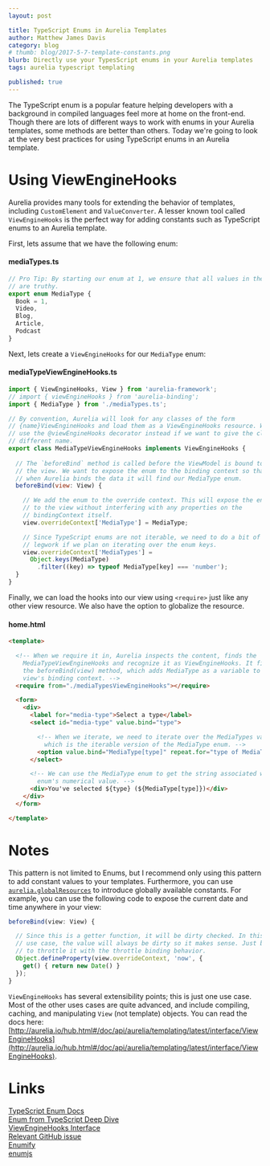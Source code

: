 ```yaml
---
layout: post

title: TypeScript Enums in Aurelia Templates
author: Matthew James Davis
category: blog
# thumb: blog/2017-5-7-template-constants.png
blurb: Directly use your TypesScript enums in your Aurelia templates
tags: aurelia typescript templating 

published: true
---
```


The TypeScript enum is a popular feature helping developers with a background in compiled languages feel more at home on the front-end. Though there are lots of different ways to work with enums in your Aurelia templates, some methods are better than others. Today we're going to look at the very best practices for using TypeScript enums in an Aurelia template.

# Using ViewEngineHooks

Aurelia provides many tools for extending the behavior of templates, including `CustomElement` and `ValueConverter`. A lesser known tool called `ViewEngineHooks` is the perfect way for adding constants such as TypeScript enums to an Aurelia template.

First, lets assume that we have the following enum:

#### mediaTypes.ts

```javascript
// Pro Tip: By starting our enum at 1, we ensure that all values in the enum 
// are truthy.
export enum MediaType {
  Book = 1,
  Video,
  Blog,
  Article,
  Podcast
}
```

Next, lets create a `ViewEngineHooks` for our `MediaType` enum:

#### mediaTypeViewEngineHooks.ts

```javascript
import { ViewEngineHooks, View } from 'aurelia-framework';
// import { viewEngineHooks } from 'aurelia-binding';
import { MediaType } from './mediaTypes.ts';

// By convention, Aurelia will look for any classes of the form 
// {name}ViewEngineHooks and load them as a ViewEngineHooks resource. We can
// use the @viewEngineHooks decorator instead if we want to give the class a
// different name.
export class MediaTypeViewEngineHooks implements ViewEngineHooks {
  
  // The `beforeBind` method is called before the ViewModel is bound to
  // the view. We want to expose the enum to the binding context so that
  // when Aurelia binds the data it will find our MediaType enum.
  beforeBind(view: View) {

    // We add the enum to the override context. This will expose the enum
    // to the view without interfering with any properties on the
    // bindingContext itself.
    view.overrideContext['MediaType'] = MediaType;

    // Since TypeScript enums are not iterable, we need to do a bit of extra
    // legwork if we plan on iterating over the enum keys.
    view.overrideContext['MediaTypes'] = 
      Object.keys(MediaType)
        .filter((key) => typeof MediaType[key] === 'number');
  }
}
```

Finally, we can load the hooks into our view using `<require>` just like any other view resource. We also have the option to globalize the resource.

#### home.html

```html
<template>

  <!-- When we require it in, Aurelia inspects the content, finds the 
    MediaTypeViewEngineHooks and recognize it as ViewEngineHooks. It fires
    the beforeBind(view) method, which adds MediaType as a variable to our
    view's binding context. -->
  <require from="./mediaTypesViewEngineHooks"></require>

  <form>
    <div> 
      <label for="media-type">Select a type</label>
      <select id="media-type" value.bind="type">

        <!-- When we iterate, we need to iterate over the MediaTypes variable,
          which is the iterable version of the MediaType enum. -->
        <option value.bind="MediaType[type]" repeat.for="type of MediaTypes">${type}</option>
      </select>

      <!-- We can use the MediaType enum to get the string associated with the 
        enum's numerical value. -->
      <div>You've selected ${type} (${MediaType[type]})</div>
    </div>
  </form>

</template>
```

# Notes 

This pattern is not limited to Enums, but I recommend only using this pattern to add constant values to your templates. Furthermore, you can use [`aurelia.globalResources`](http://aurelia.io/hub.html#/doc/article/aurelia/templating/latest/templating-html-behaviors-introduction/5) to introduce globally available constants. For example, you can use the following code to expose the current date and time anywhere in your view:

```javascript
beforeBind(view: View) {

  // Since this is a getter function, it will be dirty checked. In this this
  // use case, the value will always be dirty so it makes sense. Just be sure
  // to throttle it with the throttle binding behavior.
  Object.defineProperty(view.overrideContext, 'now', { 
    get() { return new Date() } 
  });
}
```

`ViewEngineHooks` has several extensibility points; this is just one use case. Most of the other uses cases are quite advanced, and include compiling, caching, and manipulating `View` (not template) objects. You can read the docs here: [http://aurelia.io/hub.html#/doc/api/aurelia/templating/latest/interface/ViewEngineHooks](http://aurelia.io/hub.html#/doc/api/aurelia/templating/latest/interface/ViewEngineHooks).

# Links
[TypeScript Enum Docs](https://www.typescriptlang.org/docs/handbook/enums.html)<br />
[Enum from TypeScript Deep Dive](https://basarat.gitbooks.io/typescript/docs/enums.html)<br />
[ViewEngineHooks Interface](https://github.com/aurelia/templating/blob/7693dbd65e59e428e4052922920145b76240f3cf/src/view-resources.js#L26)<br />
[Relevant GitHub issue](https://github.com/aurelia/templating-binding/issues/88)<br />
[Enumify](http://2ality.com/2016/01/enumify.html)<br />
[enumjs](https://www.npmjs.com/package/node-enumjs)<br />